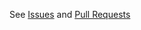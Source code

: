 See [Issues](https://tunnel.dev/latest/community/contribute/issue/) and [Pull Requests](https://tunnel.dev/latest/community/contribute/pr/)